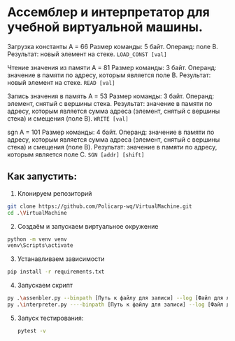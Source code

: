 # Ассемблер и интерпретатор для учебной виртуальной машины.

Загрузка константы A = 66
Размер команды: 5 байт. Операнд: поле B. Результат: новый элемент на стеке.
`LOAD_CONST [val]`

Чтение значения из памяти  А = 81
Размер команды: 3 байт. Операнд: значение в памяти по адресу, которым
является поле B. Результат: новый элемент на стеке.
`READ [val]`

Запись значения в память А = 53
Размер команды: 3 байт. Операнд: элемент, снятый с вершины стека.
Результат: значение в памяти по адресу, которым является сумма адреса (элемент,
снятый с вершины стека) и смещения (поле B).
`WRITE [val]`

sgn A = 101
Размер команды: 4 байт. Операнд: значение в памяти по адресу, которым
является сумма адреса (элемент, снятый с вершины стека) и смещения (поле B).
Результат: значение в памяти по адресу, которым является поле C.
`SGN [addr] [shift]`

## Как запустить:
1. Клонируем репозиторий
```bash
git clone https://github.com/Policarp-wq/VirtualMachine.git
cd .\VirtualMachine
```
2) Создаём и запускаем виртуальное окружение
```bash
python -m venv venv
venv\Scripts\activate
```
3) Устанавливаем зависимости
```bash
pip install -r requirements.txt
```
4) Запускаем скрипт
```bash
py .\assenbler.py --binpath [Путь к файлу для записи] --log [Файл для лога] --src [Скрипт]
py .\interpreter.py ----binpath [Путь к файлу для записи] --log [Файл для лога] --rangefrom [val]  --rangeto [val]
```

5) Запуск тестирования:
   ```bash
   pytest -v
   ```
